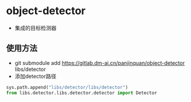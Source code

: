 # object-detector 
- 集成的目标检测器

## 使用方法
- git submodule add https://gitlab.dm-ai.cn/panjinquan/object-detector libs/detector
- 添加detector路径
```python
sys.path.append("libs/detector/libs/detector")
from libs.detector.libs.detector.detector import Detector
```
